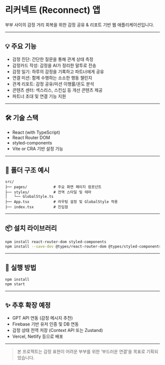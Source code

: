 # 리커넥트 (Reconnect) 앱

부부 사이의 감정 거리 회복을 위한 감정 공유 & 리포트 기반 웹 애플리케이션입니다.

---

## 💡 주요 기능

* 감정 진단: 간단한 질문을 통해 관계 상태 측정
* 감정카드 작성: 감정을 AI가 정리한 말투로 전송
* 감정 일기: 하루의 감정을 기록하고 파트너에게 공유
* 연결 미션: 함께 수행하는 소소한 행동 챌린지
* 관계 리포트: 감정 공유/미션 이행률/온도 분석
* 콘텐츠 센터: 섹스리스, 스킨십 등 개선 콘텐츠 제공
* 파트너 초대 및 연결 기능 지원

---

## 🛠️ 기술 스택

* React (with TypeScript)
* React Router DOM
* styled-components
* Vite or CRA 기반 설정 가능

---

## 📁 폴더 구조 예시

```
src/
├── pages/            # 주요 화면 페이지 컴포넌트
├── styles/           # 전역 스타일 및 테마
│   └── GlobalStyle.ts
├── App.tsx           # 라우팅 설정 및 GlobalStyle 적용
├── index.tsx         # 진입점
```

---

## 📦 설치 라이브러리

```bash
npm install react-router-dom styled-components
npm install --save-dev @types/react-router-dom @types/styled-components
```

---

## 🚀 실행 방법

```bash
npm install
npm start
```

---

## ✨ 추후 확장 예정

* GPT API 연동 (감정 메시지 추천)
* Firebase 기반 유저 인증 및 DB 연동
* 감정 상태 전역 저장 (Context API 또는 Zustand)
* Vercel, Netlify 등으로 배포

---

> 본 프로젝트는 감정 표현이 어려운 부부를 위한 ‘부드러운 연결’을 목표로 기획되었습니다.